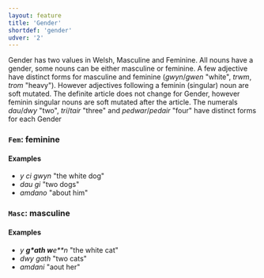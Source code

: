 ```yaml
---
layout: feature
title: 'Gender'
shortdef: 'gender'
udver: '2'
---
```


Gender has two values in Welsh, Masculine and Feminine. All nouns have a gender, some nouns can be either masculine or feminine. A few adjective have distinct forms for masculine and feminine (_gwyn_/_gwen_ "white", _trwm_, _trom_ "heavy"). However adjectives following a feminin (singular) noun are soft mutated.
The definite article does not change for Gender, however feminin singular nouns are soft mutated after the article.
The numerals _dau_/_dwy_ "two", _tri_/_tair_ "three" and _pedwar_/_pedair_ "four" have distinct forms for each Gender


### <a name="Fem">`Fem`</a>: feminine

#### Examples

* _y ci gwyn_ "the white dog"
* _dau gi_ "two dogs"
* _amdano_ "about him"


### <a name="Masc">`Masc`</a>: masculine

#### Examples

* _y **g*ath w**e**n_ "the white cat"
* _dwy gath_ "two cats"
* _amdani_ "aout her"
<!-- Interlanguage links updated St lis 3 20:58:21 CET 2021 -->
